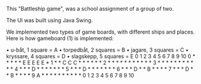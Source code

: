 This "Battleship game", was a school assignment of a group of two.  

The UI was built using Java Swing.

We implemented two types of game boards, with different ships and places. Here is how gameboard (1) is implemented:

• u-båt, 1 square = A
• torpedbåt, 2 squares = B
• jagare, 3 squares = C
• kryssare, 4 squares = D
• slagskepp, 5 squares = E
    0 1 2 3 4 5 6 7 8 9 10
0   * * * * * E E E E E *
1   * * C C C * * * * * *
2   * * * * * * * * * * *
3   * * * * * * * * * * *
4   * * * D * * * * * * *
5   * * * D * * * * * * *
6   * * * D * * B * * * *
7   * * * D * * B * * * *
9   A * * * * * * * * * *
    0 1 2 3 4 5 6 7 8 9 10
